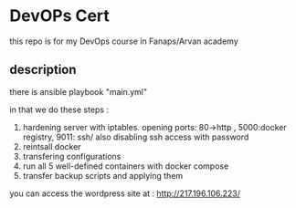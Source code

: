 # DevOPs Cert

this repo is for my DevOps course in Fanaps/Arvan academy

## description

there is ansible playbook "main.yml"

in that we do these steps :

1. hardening server with iptables. opening ports: 80->http , 5000:docker registry, 9011: ssh/ also disabling ssh access with password
2. reintsall docker
3. transfering configurations
4. run all 5 well-defined containers with docker compose
5. transfer backup scripts and applying them


you can access the wordpress site at : http://217.196.106.223/
